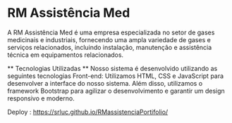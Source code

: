 # RM Assistência Med
A RM Assistência Med é uma empresa especializada no setor de gases medicinais e industriais, fornecendo uma ampla variedade de gases e serviços relacionados, incluindo instalação, manutenção e assistência técnica em equipamentos relacionados.

** Tecnologias Utilizadas **
Nosso sistema é desenvolvido utilizando as seguintes tecnologias
Front-end: Utilizamos HTML, CSS e JavaScript para desenvolver a interface do nosso sistema. Além disso, utilizamos o framework Bootstrap para agilizar o desenvolvimento e garantir um design responsivo e moderno.

Deploy : https://srluc.github.io/RMassistenciaPortifolio/
